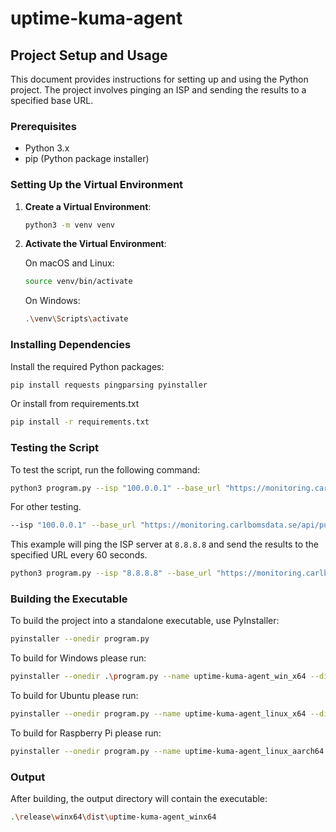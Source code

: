 # uptime-kuma-agent

## Project Setup and Usage

This document provides instructions for setting up and using the Python project. The project involves pinging an ISP and sending the results to a specified base URL.

### Prerequisites

- Python 3.x
- pip (Python package installer)

### Setting Up the Virtual Environment

1. **Create a Virtual Environment**:

    ```bash
    python3 -m venv venv
    ```

2. **Activate the Virtual Environment**:

    On macOS and Linux:

    ```bash
    source venv/bin/activate
    ```

    On Windows:

    ```bash
    .\venv\Scripts\activate
    ```

### Installing Dependencies

Install the required Python packages:

```bash
pip install requests pingparsing pyinstaller
```

Or install from requirements.txt

```bash
pip install -r requirements.txt
```

### Testing the Script

To test the script, run the following command:

```bash
python3 program.py --isp "100.0.0.1" --base_url "https://monitoring.carlbomsdata.se/api/push/kNSkNgEjV4"
```

For other testing.

```bash
--isp "100.0.0.1" --base_url "https://monitoring.carlbomsdata.se/api/push/kNSkNgEjV4"
```

This example will ping the ISP server at `8.8.8.8` and send the results to the specified URL every 60 seconds.

```bash
python3 program.py --isp "8.8.8.8" --base_url "https://monitoring.carlbomsdata.se/api/push/kNSkNgEjV4" --interval 60
```

### Building the Executable

To build the project into a standalone executable, use PyInstaller:

```bash
pyinstaller --onedir program.py
```

To build for Windows please run:

```bash
pyinstaller --onedir .\program.py --name uptime-kuma-agent_win_x64 --distpath .\release\win_x64\dist --workpath .\release\win_x64\build --specpath .\release\win_x64\
```

To build for Ubuntu please run:

```bash
pyinstaller --onedir program.py --name uptime-kuma-agent_linux_x64 --distpath release/linux_x64/dist --workpath release/linux_x64/build --specpath release/linux_x64
```

To build for Raspberry Pi please run:

```bash
pyinstaller --onedir program.py --name uptime-kuma-agent_linux_aarch64 --distpath release/linux_aarch64/dist --workpath release/linux_aarch64/build --specpath release/linux_aarch64
```


### Output

After building, the output directory will contain the executable:

```bash
.\release\winx64\dist\uptime-kuma-agent_winx64
```

